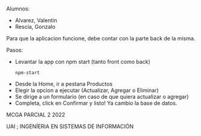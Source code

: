 

Alumnos: 
* Alvarez, Valentin
* Rescia, Gonzalo


Para que la aplicacion funcione, debe contar con la parte back de la misma.

Pasos: 
<ul>
<li>Levantar la app con npm start (tanto front como back)</li>
<pre><code>npm-start</code></pre>
<li>Desde la Home, ir a pestana Productos</li>
<li>Elegir la opcion a ejecutar (Actualizar, Agregar o Eliminar)</li>
<li>Se dirige a un formulario (en caso de que quiera actualizar o agregar)</li>
<li>Completa, click en Confirmar y listo! Ya cambio la base de datos.</li>
</ul>


MCGA PARCIAL 2
2022

UAI ; INGENÍERIA EN SISTEMAS DE INFORMACIÓN
